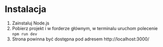 # Instalacja
1. Zainstaluj Node.js
2. Pobierz projekt i w forderze głównym, w terminalu uruchom polecenie `npm run dev`
3. Strona powinna być dostępna pod adresem http://localhost:3000/
